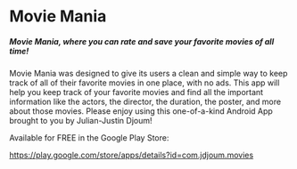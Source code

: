 # Movie Mania
##### Movie Mania, where you can rate and save your favorite movies of all time!

Movie Mania was designed to give its users a clean and simple way to keep track of all of their favorite movies in one place, with no ads. This app will help you keep track of your favorite movies and find all the important information like the actors, the director, the duration, the poster, and more about those movies. Please enjoy using this one-of-a-kind Android App brought to you by Julian-Justin Djoum!

Available for FREE in the Google Play Store:

https://play.google.com/store/apps/details?id=com.jdjoum.movies
